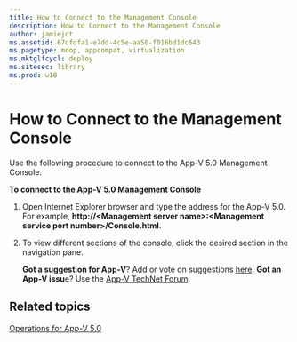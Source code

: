 ```yaml
---
title: How to Connect to the Management Console
description: How to Connect to the Management Console
author: jamiejdt
ms.assetid: 67dfdfa1-e7dd-4c5e-aa50-f016bd1dc643
ms.pagetype: mdop, appcompat, virtualization
ms.mktglfcycl: deploy
ms.sitesec: library
ms.prod: w10
---
```



# How to Connect to the Management Console


Use the following procedure to connect to the App-V 5.0 Management Console.

**To connect to the App-V 5.0 Management Console**

1.  Open Internet Explorer browser and type the address for the App-V 5.0. For example, **http://&lt;Management server name&gt;:&lt;Management service port number&gt;/Console.html**.

2.  To view different sections of the console, click the desired section in the navigation pane.

    **Got a suggestion for App-V**? Add or vote on suggestions [here](http://appv.uservoice.com/forums/280448-microsoft-application-virtualization). **Got an App-V issu**e? Use the [App-V TechNet Forum](https://social.technet.microsoft.com/Forums/home?forum=mdopappv).

## Related topics


[Operations for App-V 5.0](operations-for-app-v-50.md)

 

 






